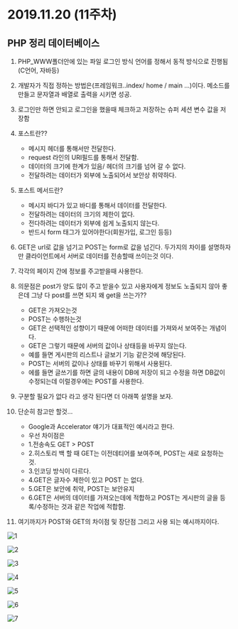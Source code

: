 # 2019.11.20 (11주차)

## PHP 정리 데이터베이스

1. PHP_WWW폴더안에 있는 파일 로그인 방식 언어를 정해서 동적 방식으로 진행됨(C언어, 자바등)

2. 개발자가 직접 정하는 방법은(프레임워크..index/ home / main ...)이다. 메소드를 만들고 문자열과 배열로 출력을 시키면 성공.

3. 로그인만 하면 안되고 로그인을 했을때 체크하고 저장하는 슈퍼 세션 변수 값을 저장함

4. 포스트란??

    - 메시지 헤더를 통해서만 전달한다.
    - request 라인의 URI필드를 통해서 전달함.
    - 데이터의 크기에 한계가 있음/ 헤더의 크기를 넘어 갈 수 없다.
    - 전달하려는 데이터가 외부에 노출되어서 보안상 취약하다.
 5. 포스트 메서드란?

    - 메시지 바디가 있고 바디를 통해서 데이터를 전달한다.
    - 전달하려는 데이터의 크기의 제한이 없다.
    - 전다하려는 데이터가 외부에 쉽게 노출되지 않는다.
    - 반드시 form 태그가 있어야한다(회원가입, 로그인 등등)
6. GET은 url로 값을 넘기고 POST는 form로 값을 넘긴다. 두가지의 차이를 설명하자만 클라이언트에서 서버로 데이터를 전송할때 쓰이는것 이다.

7. 각각의 페이지 간에 정보를 주고받을때 사용한다.

8. 의문점은 post가 양도 많이 주고 받을수 있고 사용자에게 정보도 노출되지 않아 좋은데 그냥 다 post를 쓰면 되지 왜 get을 쓰는가??

    - GET은 가져오는것
    - POST는 수행하는것
    - GET은 선택적인 성향이기 때문에 어떠한 데이터를 가져와서 보여주는 개념이다.
    - GET은 그렇기 때문에 서버의 값이나 상태등을 바꾸지 않는다.
    - 예를 들면 게시판의 리스트나 글보기 기능 같은것에 해당된다.
    - POST는 서버의 값이나 상태를 바꾸기 위해서 사용된다.
    - 에를 들면 글쓰기를 하면 글의 내용이 DB에 저장이 되고 수정을 하면 DB값이 수정되는데 이럴경우에는 POST를 사용한다.

9. 구분할 필요가 없다 라고 생각 된다면 더 아래쪽 설명을 보자.

10. 단순히 참고만 할것...

    - Google과 Accelerator 얘기가 대표적인 예시라고 한다.
    - 우선 차이점은
    - 1.전송속도 GET > POST
    - 2.히스토리 백 할 때 GET는 이전데티어를 보여주며, POST는 새로 요청하는것.
    - 3.인코딩 방식이 다르다.
    - 4.GET은 글자수 제한이 있고 POST 는 없다.
    - 5.GET은 보안에 취약, POST는 보안유지
    - 6.GET은 서버의 데이터를 가져오는데에 적합하고 POST는 게시판의 글을 등록/수정하는 것과 같은 작업에 적합함.

11. 여기까지가 POST와 GET의 차이점 및 장단점 그리고 사용 되는 예시까지이다.

![1](./img/1.JPG)

![2](./img/2.JPG)

![3](./img/3.JPG)

![4](./img/4.JPG)

![5](./img/5.JPG)

![6](./img/6.JPG)

![7](./img/7.JPG)
